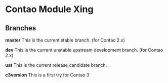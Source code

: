 Contao Module Xing
==================

## Branches

**master** This is the current stable branch. (for Contao 2.x)

**dev** This is the current unstable upstream development branch. (for Contao 2.x)

**uat** This is the current release candidate branch.

**c3version** This is a first try for Contao 3 
